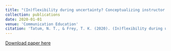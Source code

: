 ```yaml
---
title: "(In)flexibility during uncertainty? Conceptualizing instructor strictness during a global pandemic"
collection: publications
date: 2020-01-01
venue: 'Communication Education'
citation: 'Tatum, N. T., & Frey, T. K. (2020). (In)flexibility during uncertainty? Conceptualizing instructor strictness during a global pandemic. <i>Communication Education, 70</i>(2), 214-216. https://doi.org/10.1080/03634523.2020.1857419'
---
```


[Download paper here](http://tkodyfrey.github.io/files/Inflexibility.pdf)
